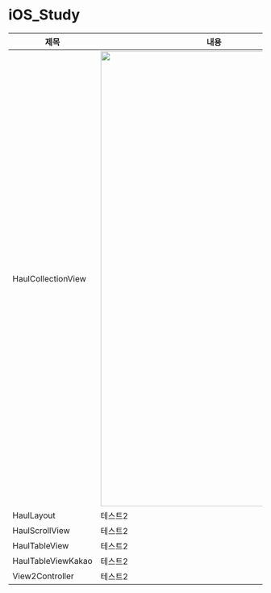 # iOS_Study


|제목|내용|설명|
|------|--|---|
|HaulCollectionView|<img src = "https://github.com/htj7425/iOS_Study/assets/43903354/893f34a9-4a26-4a5e-bb22-d6eb99121c87" width="450" height="900">|CollectionView와 CollectionView Cell을 활용한 사진 출력|
|HaulLayout|테스트2|테스트3|
|HaulScrollView|테스트2|테스트3|
|HaulTableView|테스트2|테스트3|
|HaulTableViewKakao|테스트2|테스트3|
|View2Controller|테스트2|테스트3|
